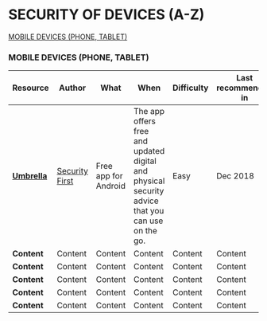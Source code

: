 # SECURITY OF DEVICES (A-Z)

[MOBILE DEVICES (PHONE, TABLET)](#mobile-devices-phone-tablet)

<p>
</p>

### MOBILE DEVICES (PHONE, TABLET)

Resource | Author | What | When | Difficulty | Last recommended in
------------ | ------------- | ------------- | ------------- | ------------- | -------------
**[Umbrella](https://secfirst.org/umbrella/)** | [Security First](https://secfirst.org/about/) | Free app for Android | The app offers free and updated digital and physical security advice that you can use on the go. | Easy | Dec 2018
**Content** | Content | Content | Content | Content | Content
**Content** | Content | Content | Content | Content | Content
**Content** | Content | Content | Content | Content | Content
**Content** | Content | Content | Content | Content | Content
**Content** | Content | Content | Content | Content | Content
